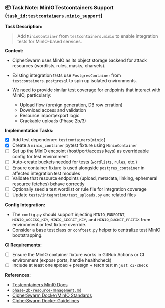 ### 📦 Task Note: MinIO Testcontainers Support (`task_id:testcontainers.minio_support`)

**Task Description:**

> Add `MinioContainer` from `testcontainers.minio` to enable integration tests for MinIO-based services.

**Context:**

- CipherSwarm uses MinIO as its object storage backend for attack resources (wordlists, rules, masks, charsets).
- Existing integration tests use `PostgresContainer` from `testcontainers.postgresql` to spin up isolated environments.
- We need to provide similar test coverage for endpoints that interact with MinIO, particularly:

  - Upload flow (presign generation, DB row creation)
  - Download access and validation
  - Resource import/export logic
  - Crackable uploads (Phase 2b/3)

**Implementation Tasks:**

- [x] Add test dependency: `testcontainers[minio]`
- [x] Create a `minio_container` pytest fixture using `MinioContainer`
- [ ] Set up the MinIO endpoint (host/port/access keys) as overrideable config for test environment
- [ ] Auto-create buckets needed for tests (`wordlists`, `rules`, etc.)
- [ ] Ensure container fixture is used alongside `postgres_container` in affected integration test modules
- [ ] Validate that resource endpoints (upload, metadata, linking, ephemeral resource fetches) behave correctly
- [ ] Optionally seed a test wordlist or rule file for integration coverage
- [ ] Update `tests/integration/test_uploads.py` and related files

**Config Integration:**

- The `config.py` should support injecting `MINIO_ENDPOINT`, `MINIO_ACCESS_KEY`, `MINIO_SECRET_KEY`, and `MINIO_BUCKET_PREFIX` from environment or test fixture override.
- Consider a base test class or `conftest.py` helper to centralize test MinIO bootstrapping.

**CI Requirements:**

- [ ] Ensure the MinIO container fixture works in GitHub Actions or CI environment (expose ports, handle healthcheck)
- [ ] Include at least one upload + presign + fetch test in `just ci-check`

**References:**

- [Testcontainers MinIO Docs](https://testcontainers-python.readthedocs.io/en/latest/modules/minio/README.html)
- [`phase-2b-resource-management.md`](../phase-2b-resource-management.md)
- [CipherSwarm Docker/MinIO Standards](.cursor/rules/architecture/core-concepts.mdc)
- [CipherSwarm Docker Guidelines](.cursor/rules/architecture/docker-guidelines.mdc)

